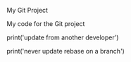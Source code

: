 My Git Project

My code for the Git project

print('update from another developer')

print('never update rebase on a branch')
